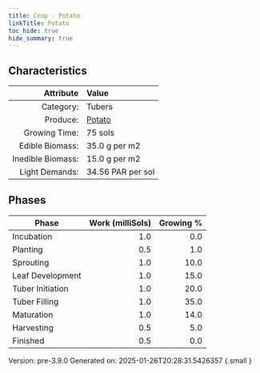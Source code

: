 ```yaml
---
title: Crop - Potato
linkTitle: Potato
toc_hide: true
hide_summary: true
---
```


## Characteristics

| Attribute      | Value |
|--------:|:------|
|Category:|Tubers|
|Produce:|[Potato](/docs/definitions/resource/potato)|
|Growing Time:|75 sols|
|Edible Biomass:|35.0 g per m2|
|Inedible Biomass:|15.0 g per m2|
|Light Demands:|34.56 PAR per sol|

## Phases

| Phase           | Work (milliSols) | Growing % |
|-----------|------:|--------:|
|Incubation|1.0|0.0|
|Planting|0.5|1.0|
|Sprouting|1.0|10.0|
|Leaf Development|1.0|15.0|
|Tuber Initiation|1.0|20.0|
|Tuber Filling|1.0|35.0|
|Maturation|1.0|14.0|
|Harvesting|0.5|5.0|
|Finished|0.5|0.0|

Version: pre-3.9.0 Generated on: 2025-01-26T20:28:31.5426357
{.small }